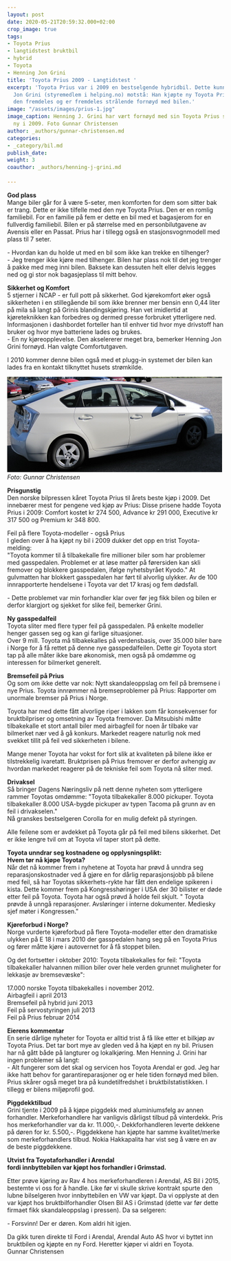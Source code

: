 ```yaml
---
layout: post
date: 2020-05-21T20:59:32.000+02:00
crop_image: true
tags:
- Toyota Prius
- langtidstest bruktbil
- hybrid
- Toyota
- Henning Jon Grini
title: 'Toyota Prius 2009 - Langtidstest '
excerpt: 'Toyota Prius var i 2009 en bestselgende hybridbil. Dette kunne ikke Henning
  Jon Grini (styremedlem i helping.no) motstå: Han kjøpte ny Toyota Prius. Han har
  den fremdeles og er fremdeles strålende fornøyd med bilen.'
image: "/assets/images/prius-1.jpg"
image_caption: Henning J. Grini har vært fornøyd med sin Toyota Prius siden den var
  ny i 2009. Foto Gunnar Christensen
author: _authors/gunnar-christensen.md
categories:
- _category/bil.md
publish_date: 
weight: 3
coauthor: _authors/henning-j-grini.md

---
```

**God plass**  
Mange biler går for å være 5-seter, men komforten for dem som sitter bak er trang. Dette er ikke tilfelle med den nye Toyota Prius. Den er en romlig familiebil. For en familie på fem er dette en bil med et bagasjerom for en fullverdig familiebil. Bilen er på størrelse med en personbilutgavene av Avensis eller en Passat. Prius har i tillegg også en stasjonsvognmodell med plass til 7 seter.

\- Hvordan kan du holde ut med en bil som ikke kan trekke en tilhenger?  
\- Jeg trenger ikke kjøre med tilhenger. Bilen har plass nok til det jeg trenger å pakke med meg inni bilen. Baksete kan dessuten helt eller delvis legges ned og gi stor nok bagasjeplass til mitt behov.

**Sikkerhet og Komfort**  
5 stjerner i NCAP - er full pott på sikkerhet. God kjørekomfort øker også sikkerheten i en stillegående bil som ikke brenner mer bensin enn 0,44 liter på mila så langt på Grinis blandingskjøring. Han vet imidlertid at kjøreteknikken kan forbedres og dermed presse forbruket ytterligere ned. Informasjonen i dashbordet forteller han til enhver tid hvor mye drivstoff han bruker og hvor mye batteriene lades og brukes.  
\- En ny kjøreopplevelse. Den akselererer meget bra, bemerker Henning Jon Grini fornøyd. Han valgte Comfortutgaven.

I 2010 kommer denne bilen også med et plugg-in systemet der bilen kan lades fra en kontakt tilknyttet husets strømkilde.

![](/assets/images/prius-4.jpg)  
_Foto: Gunnar Christensen_

**Prisgunstig**  
Den norske bilpressen kåret Toyota Prius til årets beste kjøp i 2009. Det innebærer mest for pengene ved kjøp av Prius: Disse prisene hadde Toyota Prius i 2009: Comfort kostet kr 274 500, Advance kr 291 000, Executive kr 317 500 og Premium kr 348 800.

Feil på flere Toyota-modeller - også Prius  
I gleden over å ha kjøpt ny bil i 2009 dukker det opp en trist Toyota-melding:  
"Toyota kommer til å tilbakekalle fire millioner biler som har problemer  
med gasspedalen. Problemet er at løse matter på førersiden kan skli fremover og blokkere gasspedalen, ifølge nyhetsbyrået Kyodo." At gulvmatten har blokkert gasspedalen har ført til alvorlig ulykker. Av de 100 innrapporterte hendelsene i Toyota var det 17 krasj og fem dødsfall.

\- Dette problemet var min forhandler klar over før jeg fikk bilen og bilen er derfor klargjort og sjekket for slike feil, bemerker Grini.

**Ny gasspedalfeil**  
Toyota sliter med flere typer feil på gasspedalen. På enkelte modeller henger gassen seg og kan gi farlige situasjoner.  
Over 9 mill. Toyota må tilbakekalles på verdensbasis, over 35.000 biler bare i Norge for å få rettet på denne nye gasspedalfeilen. Dette gir Toyota stort tap på alle måter ikke bare økonomisk, men også på omdømme og interessen for bilmerket generelt.

**Bremsefeil på Prius**  
Og som om ikke dette var nok: Nytt skandaleoppslag om feil på bremsene i nye Prius. Toyota innrømmer nå bremseproblemer på Prius: Rapporter om unormale bremser på Prius i Norge.

Toyota har med dette fått alvorlige riper i lakken som får konsekvenser for bruktbilpriser og omsetning av Toyota fremover. Da Mitsubishi måtte tilbakekalle et stort antall biler med airbagfeil for noen år tilbake var bilmerket nær ved å gå konkurs. Markedet reagere naturlig nok med svekket tillit på feil ved sikkerheten i bilene.

Mange mener Toyota har vokst for fort slik at kvaliteten på bilene ikke er tilstrekkelig ivaretatt. Bruktprisen på Prius fremover er derfor avhengig av hvordan markedet reagerer på de tekniske feil som Toyota nå sliter med.

**Drivaksel**  
Så bringer Dagens Næringsliv på nett denne nyheten som ytterligere rammer Toyotas omdømme: "Toyota tilbakekaller 8.000 pickuper. Toyota tilbakekaller 8.000 USA-bygde pickuper av typen Tacoma på grunn av en feil i drivakselen."  
Nå granskes bestselgeren Corolla for en mulig defekt på styringen.

Alle feilene som er avdekket på Toyota går på feil med bilens sikkerhet. Det er ikke lengre tvil om at Toyota vil taper stort på dette.

**Toyota unndrar seg kostnadene og opplysningsplikt:**  
**Hvem tør nå kjøpe Toyota?**  
Når det nå kommer frem i nyhetene at Toyota har prøvd å unndra seg reparasjonskostnader ved å gjøre en for dårlig reparasjonsjobb på bilene med feil, så har Toyotas sikkerhets-rykte har fått den endelige spikeren i kista. Dette kommer frem på Kongresshøringer i USA der 30 bilister er døde etter feil på Toyota. Toyota har også prøvd å holde feil skjult. " Toyota prøvde å unngå reparasjoner. Avsløringer i interne dokumenter. Mediesky sjef møter i Kongressen."

**Kjøreforbud i Norge?**  
Norge vurderte kjøreforbud på flere Toyota-modeller etter den dramatiske ulykken på E 18 i mars 2010 der gasspedalen hang seg på en Toyota Prius og fører måtte kjøre i autovernet for å få stoppet bilen.

Og det fortsetter i oktober 2010: Toyota tilbakekalles for feil: "Toyota tilbakekaller halvannen million biler over hele verden grunnet muligheter for lekkasje av bremsevæske":

17\.000 norske Toyota tilbakekalles i november 2012.[  
](http://www.dn.no/dnBil/article2507576.ece)Airbagfeil i april 2013  
Bremsefeil på hybrid juni 2013  
Feil på servostyringen juli 2013  
Feil på Prius februar 2014

**Eierens kommentar**  
En serie dårlige nyheter for Toyota er alltid trist å få like etter et bilkjøp av Toyota Prius. Det tar bort mye av gleden ved å ha kjøpt en ny bil. Priusen har nå gått både på langturer og lokalkjøring. Men Henning J. Grini har ingen problemer så langt:  
\- Alt fungerer som det skal og servicen hos Toyota Arendal er god. Jeg har ikke hatt behov for garantireparasjoner og er hele tiden fornøyd med bilen. Prius skårer også meget bra på kundetilfredshet i bruktbilstatistikken. I tillegg er bilens miljøprofil god.

**Piggdekktilbud**  
Grini tjente i 2009 på å kjøpe piggdekk med aluminiumsfelg av annen forhandler. Merkeforhandlere har vanligvis dårligst tilbud på vinterdekk. Pris hos merkeforhandler var da kr. 11.000,-. Dekkforhandleren leverte dekkene på døren for kr. 5.500,-. Piggdekkene han kjøpte har samme kvalitet/merke som merkeforhandlers tilbud. Nokia Hakkapalita har vist seg å være en av de beste piggdekkene.

**Utvist fra Toyotaforhandler i Arendal  
fordi innbyttebilen var kjøpt hos forhandler i Grimstad.**

Etter prøve kjøring av Rav 4 hos merkeforhandleren i Arendal, AS Bil i 2015, bestemte vi oss for å handle. Like før vi skulle skrive kontrakt spurte den lubne bilselgeren hvor innbyttebilen en VW var kjøpt. Da vi opplyste at den var kjøpt hos bruktbilforhandler Olsen Bil AS i Grimstad (dette var før dette firmaet fikk skandaleoppslag i pressen). Da sa selgeren:

\- Forsvinn! Der er døren. Kom aldri hit igjen.

Da gikk turen direkte til Ford i Arendal, Arendal Auto AS hvor vi byttet inn bruktbilen og kjøpte en ny Ford. Heretter kjøper vi aldri en Toyota.  
Gunnar Christensen